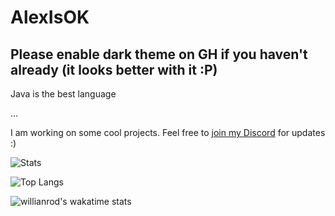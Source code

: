 # AlexIsOK

## Please enable dark theme on GH if you haven't already (it looks better with it :P)

Java is the best language

...

I am working on some cool projects.  Feel free to [join my Discord](https://discord.alexisok.dev) for updates :)


![Stats](https://github-readme-stats.vercel.app/api?username=alexisok&theme=midnight-purple&show_icons=true)

![Top Langs](https://github-readme-stats.vercel.app/api/top-langs/?username=alexisok&theme=midnight-purple&hide=html,css&layout=compact)

![willianrod's wakatime stats](https://github-readme-stats.vercel.app/api/wakatime?username=alexisok&theme=midnight-purple)
